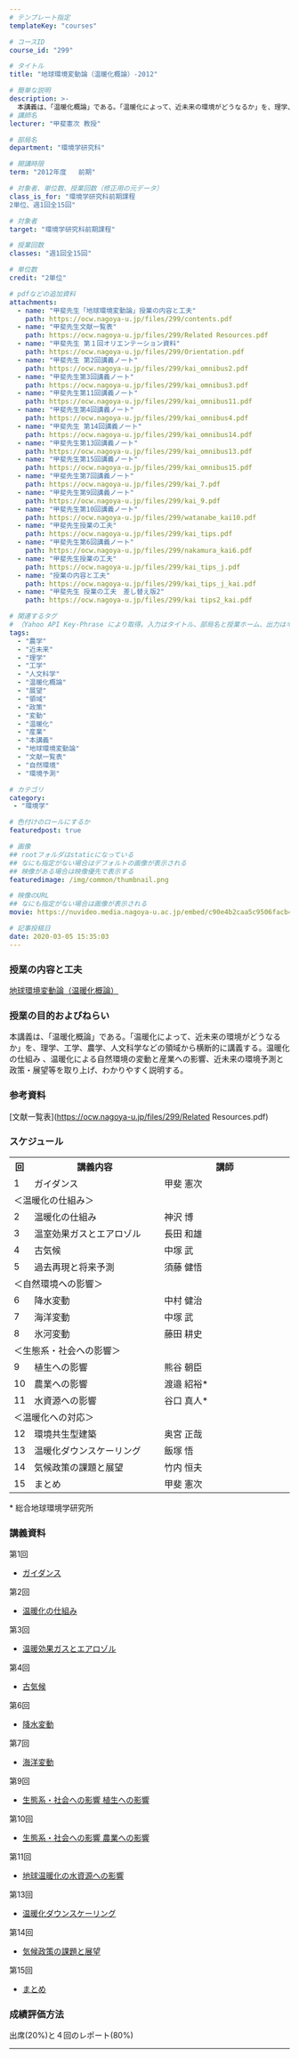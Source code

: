 ```yaml
---
# テンプレート指定
templateKey: "courses"

# コースID
course_id: "299"

# タイトル
title: "地球環境変動論（温暖化概論）-2012"

# 簡単な説明
description: >-
  本講義は、「温暖化概論」である。「温暖化によって、近未来の環境がどうなるか」を、理学、工学、農学、人文科学などの領域から横断的に講義する。温暖化の仕組み 、温暖化による自然環境の変動と産業への影響、近未来の環境予測と政策・展望等を取り上げ、わかりやすく説明する。 ....
# 講師名
lecturer: "甲斐憲次 教授"

# 部局名
department: "環境学研究科"

# 開講時限
term: "2012年度	前期"

# 対象者、単位数、授業回数（修正用の元データ）
class_is_for: "環境学研究科前期課程
2単位、週1回全15回"

# 対象者
target: "環境学研究科前期課程"

# 授業回数
classes: "週1回全15回"

# 単位数
credit: "2単位"

# pdfなどの追加資料
attachments:
  - name: "甲斐先生「地球環境変動論」授業の内容と工夫" 
    path: https://ocw.nagoya-u.jp/files/299/contents.pdf
  - name: "甲斐先生文献一覧表" 
    path: https://ocw.nagoya-u.jp/files/299/Related Resources.pdf
  - name: "甲斐先生 第１回オリエンテーション資料" 
    path: https://ocw.nagoya-u.jp/files/299/Orientation.pdf
  - name: "甲斐先生 第2回講義ノート" 
    path: https://ocw.nagoya-u.jp/files/299/kai_omnibus2.pdf
  - name: "甲斐先生第3回講義ノート" 
    path: https://ocw.nagoya-u.jp/files/299/kai_omnibus3.pdf
  - name: "甲斐先生第11回講義ノート" 
    path: https://ocw.nagoya-u.jp/files/299/kai_omnibus11.pdf
  - name: "甲斐先生第4回講義ノート" 
    path: https://ocw.nagoya-u.jp/files/299/kai_omnibus4.pdf
  - name: "甲斐先生 第14回講義ノート" 
    path: https://ocw.nagoya-u.jp/files/299/kai_omnibus14.pdf
  - name: "甲斐先生第13回講義ノート" 
    path: https://ocw.nagoya-u.jp/files/299/kai_omnibus13.pdf
  - name: "甲斐先生第15回講義ノート" 
    path: https://ocw.nagoya-u.jp/files/299/kai_omnibus15.pdf
  - name: "甲斐先生第7回講義ノート" 
    path: https://ocw.nagoya-u.jp/files/299/kai_7.pdf
  - name: "甲斐先生第9回講義ノート" 
    path: https://ocw.nagoya-u.jp/files/299/kai_9.pdf
  - name: "甲斐先生第10回講義ノート" 
    path: https://ocw.nagoya-u.jp/files/299/watanabe_kai10.pdf
  - name: "甲斐先生授業の工夫" 
    path: https://ocw.nagoya-u.jp/files/299/kai_tips.pdf
  - name: "甲斐先生第6回講義ノート" 
    path: https://ocw.nagoya-u.jp/files/299/nakamura_kai6.pdf
  - name: "甲斐先生授業の工夫" 
    path: https://ocw.nagoya-u.jp/files/299/kai_tips_j.pdf
  - name: "授業の内容と工夫" 
    path: https://ocw.nagoya-u.jp/files/299/kai_tips_j_kai.pdf
  - name: "甲斐先生 授業の工夫　差し替え版2" 
    path: https://ocw.nagoya-u.jp/files/299/kai tips2_kai.pdf

# 関連するタグ
# （Yahoo API Key-Phrase により取得。入力はタイトル、部局名と授業ホーム、出力はキーフレーズ（tags））
tags:
  - "農学"
  - "近未来"
  - "理学"
  - "工学"
  - "人文科学"
  - "温暖化概論"
  - "展望"
  - "領域"
  - "政策"
  - "変動"
  - "温暖化"
  - "産業"
  - "本講義"
  - "地球環境変動論"
  - "文献一覧表"
  - "自然環境"
  - "環境予測"

# カテゴリ
category:
 - "環境学"

# 色付けのロールにするか
featuredpost: true

# 画像
## rootフォルダはstaticになっている
## なにも指定がない場合はデフォルトの画像が表示される
## 映像がある場合は映像優先で表示する
featuredimage: /img/common/thumbnail.png

# 映像のURL
## なにも指定がない場合は画像が表示される
movie: https://nuvideo.media.nagoya-u.ac.jp/embed/c90e4b2caa5c9506facb41eb73217f8a4c8f6725

# 記事投稿日
date: 2020-03-05 15:35:03
---
```


### 授業の内容と工夫

[地球環境変動論（温暖化概論）](https://ocw.nagoya-u.jp/files/299/kai_tips_j_kai.pdf) 








### 授業の目的およびねらい

本講義は、「温暖化概論」である。「温暖化によって、近未来の環境がどうなるか」を、理学、工学、農学、人文科学などの領域から横断的に講義する。温暖化の仕組み 、温暖化による自然環境の変動と産業への影響、近未来の環境予測と政策・展望等を取り上げ、わかりやすく説明する。 

### 参考資料

[文献一覧表](https://ocw.nagoya-u.jp/files/299/Related Resources.pdf) 


<h3>スケジュール</h3>
<table class="basic" width="455">
<tr>
<th width="20" class="center">回</th>
<th width="435" class="center">講義内容</th>
<th width="435" class="center">講師</th>
</tr>
<tr>
<td width="20" class="center">1</td>
<td width="435">ガイダンス</td>
<td width="435">甲斐 憲次</td>
</tr>
<tr>
 <td colspan=3>＜温暖化の仕組み＞</td>
</tr>
<tr>
<td width="20" class="center">2</td>
<td width="435">温暖化の仕組み</td>
<td width="435">神沢 博</td>
</tr>
<tr>
<td width="20" class="center">3</td>
<td width="435">温室効果ガスとエアロゾル</td>
<td width="435">長田 和雄</td>
</tr>
<tr>
<td width="20" class="center">4</td>
<td width="435">古気候</td>
<td width="435">中塚 武</td>
</tr>
<tr>
<td width="20" class="center">5</td>
<td width="435">過去再現と将来予測</td>
<td width="435">須藤 健悟</td>
</tr>
<tr>
 <td colspan=3>＜自然環境への影響＞</td>
</tr>
<tr>
<td width="20" class="center">6</td>
<td width="435">降水変動</td>
<td width="435">中村 健治</td>
</tr>
<tr>
<td width="20" class="center">7</td>
<td width="435">海洋変動</td>
<td width="435">中塚 武</td>
</tr>
<tr>
<td width="20" class="center">8</td>
<td width="435">氷河変動</td>
<td width="435">藤田 耕史</td>
</tr>
<tr>
 <td colspan=3>＜生態系・社会への影響＞</td>
</tr>
<tr>
<td width="20" class="center">9</td>
<td width="435">植生への影響</td>
<td width="435">熊谷 朝臣</td>
</tr>
<tr>
<td width="20" class="center">10</td>
<td width="435">農業への影響</td>
<td width="435">渡邉 紹裕*</td>
</tr>
<tr>
<td width="20" class="center">11</td>
<td width="435">水資源への影響</td>
<td width="435">谷口 真人*</td>
</tr>
<tr>
 <td colspan=3>＜温暖化への対応＞ </td>
</tr>
<tr>
<td width="20" class="center">12</td>
<td width="435">環境共生型建築</td>
<td width="435">奥宮 正哉</td>
</tr>
<tr>
<td width="20" class="center">13</td>
<td width="435">温暖化ダウンスケーリング</td>
<td width="435">飯塚 悟</td>
</tr>
<tr>
<td width="20" class="center">14</td>
<td width="435">気候政策の課題と展望</td>
<td width="435">竹内 恒夫</td>
</tr>
<tr>
<td width="20" class="center">15</td>
<td width="435">まとめ</td>
<td width="435">甲斐 憲次</td>
</tr>
</table>
<p>* 総合地球環境学研究所</p>


### 講義資料

第1回

- [ガイダンス](https://ocw.nagoya-u.jp/files/299/Orientation.pdf) 

第2回

- [温暖化の仕組み](https://ocw.nagoya-u.jp/files/299/kai_omnibus2.pdf) 

第3回

- [温暖効果ガスとエアロゾル](https://ocw.nagoya-u.jp/files/299/kai_omnibus3.pdf) 

第4回

- [古気候](https://ocw.nagoya-u.jp/files/299/kai_omnibus4.pdf) 

第6回

- [降水変動](https://ocw.nagoya-u.jp/files/299/nakamura_kai6.pdf) 

第7回

- [海洋変動](https://ocw.nagoya-u.jp/files/299/kai_7.pdf) 

第9回

- [生態系・社会への影響 植生への影響](https://ocw.nagoya-u.jp/files/299/kai_9.pdf) 

第10回

- [生態系・社会への影響 農業への影響](https://ocw.nagoya-u.jp/files/299/watanabe_kai10.pdf) 

第11回

- [地球温暖化の水資源への影響](https://ocw.nagoya-u.jp/files/299/kai_omnibus11.pdf) 

第13回

- [温暖化ダウンスケーリング](https://ocw.nagoya-u.jp/files/299/kai_omnibus13.pdf) 

第14回

- [気候政策の課題と展望](https://ocw.nagoya-u.jp/files/299/kai_omnibus14.pdf) 

第15回

- [まとめ](https://ocw.nagoya-u.jp/files/299/kai_omnibus15.pdf) 





### 成績評価方法

出席(20%)と４回のレポート(80%)





-----